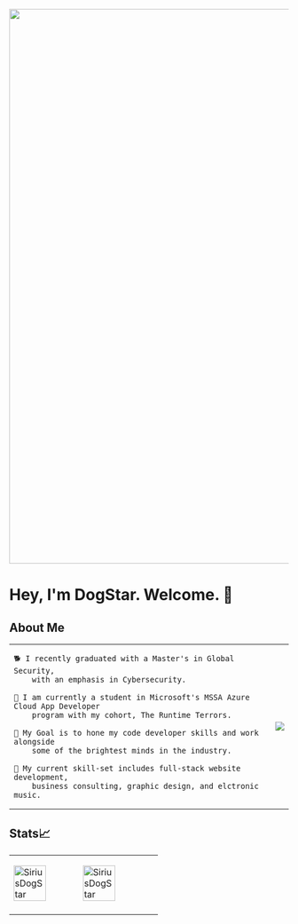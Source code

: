 <p align="left"> <img src="https://imgur.com/pRmPADV.jpg" width="1000" /> </p>

# Hey, I'm DogStar. Welcome. 🐾

## About Me

<table width="1000">
<tr> 
<td valign="left">
  
    🐕 I recently graduated with a Master's in Global Security,
        with an emphasis in Cybersecurity.
    
    🦦 I am currently a student in Microsoft's MSSA Azure Cloud App Developer 
        program with my cohort, The Runtime Terrors.
    
    🦅 My Goal is to hone my code developer skills and work alongside
        some of the brightest minds in the industry.
    
    🦈 My current skill-set includes full-stack website development, 
        business consulting, graphic design, and elctronic music.
    
<td>
<img src="https://i.imgur.com/SeTylB7.gif" /></a>
</tr>
</table>

## Stats📈 
<table width="1000">
  <tr> 
    <td>
<p align="left"> <!--img width="40%" src="https://github-readme-stats.vercel.app/api/top-langs?username=SiriusDogStar&show_icons=true&theme=dracula&title_color=ff8000&text_color=ffffff&bg_color=6a6a6a&locale=en&layout=compact&hide_border=true" alt="SiriusDogStar" />-->  <img width="48%" src="https://github-readme-stats.vercel.app/api?username=SiriusDogStar&show_icons=true&theme=dracula&title_color=ff8000&text_color=ffffff&bg_color=6a6a6a&locale=en&hide_border=true" alt="SiriusDogStar" /> 
<img width="48%" src="https://github-readme-streak-stats.herokuapp.com/?user=SiriusDogStar&theme=highcontrast&hide_border=true" alt="SiriusDogStar" /> </p>
  </tr>
</table>
<!--
**SiriusDogStar/SiriusDogStar** is a ✨ _special_ ✨ repository because its `README.md` (this file) appears on your GitHub profile.

Here are some ideas to get you started:

- 🔭 I’m currently working on ...
- 🌱 I’m currently learning ...
- 👯 I’m looking to collaborate on ...
- 🤔 I’m looking for help with ...
- 💬 Ask me about ...
- 📫 How to reach me: ...
- 😄 Pronouns: ...
- ⚡ Fun fact: ...
-->
